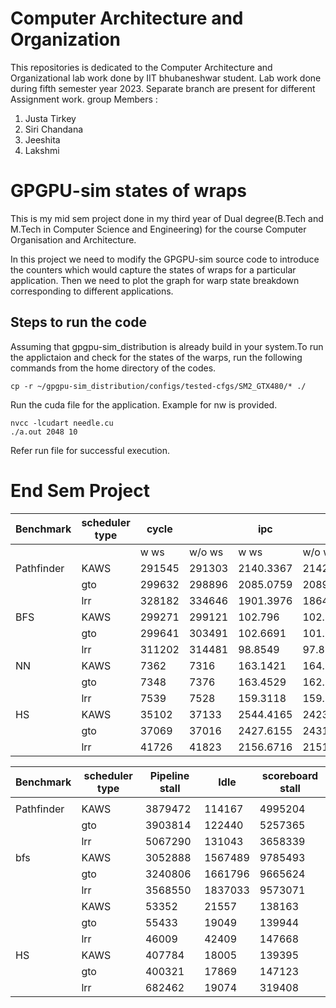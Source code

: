 # Computer Architecture and Organization
This repositories is dedicated to the Computer Architecture and Organizational lab work done by IIT bhubaneshwar student. Lab work done during fifth semester year 2023. Separate branch are present for different Assignment work.
group Members :
1. Justa Tirkey
2. Siri Chandana
3. Jeeshita
4. Lakshmi


# GPGPU-sim states of wraps
This is my mid sem project done in my third year of Dual degree(B.Tech and M.Tech in Computer Science and Engineering) for the course Computer Organisation and Architecture. 

In this project we need to modify the GPGPU-sim source code to introduce the counters which would capture the states of wraps for a particular application. Then we need to plot the graph for warp state breakdown corresponding to different applications.  

## Steps to run the code 
Assuming that gpgpu-sim_distribution is already build in your system.To run the applictaion and check for the states of the warps, run the following commands from the home directory of the codes.

```
cp -r ~/gpgpu-sim_distribution/configs/tested-cfgs/SM2_GTX480/* ./ 
```
Run the cuda file for the application. Example for nw is provided.
```
nvcc -lcudart needle.cu
./a.out 2048 10 

```
Refer run file for successful execution.

# End Sem Project 
| Benchmark  | scheduler type | cycle  |        | ipc       |           |
|------------|----------------|--------|--------|-----------|-----------|
|            |                | w ws   | w/o ws | w ws      | w/o ws    |
| Pathfinder | KAWS           | 291545 | 291303 | 2140.3367 | 2142.1147 |
|            | gto            | 299632 | 298896 | 2085.0759 | 2089.6978 |
|            | lrr            | 328182 | 334646 | 1901.3976 | 1864.6704 |
| BFS        | KAWS           | 299271 | 299121 | 102.796   | 102.8475  |
|            | gto            | 299641 | 303491 | 102.6691  | 101.366   |
|            | lrr            | 311202 | 314481 | 98.8549   | 97.8242   |
| NN         | KAWS           | 7362   | 7316   | 163.1421  | 164.1678  |
|            | gto            | 7348   | 7376   | 163.4529  | 162.8324  |
|            | lrr            | 7539   | 7528   | 159.3118  | 159.5446  |
| HS         | KAWS           | 35102  | 37133  | 2544.4165 | 2423.4314 |
|            | gto            | 37069  | 37016  | 2427.6155 | 2431.0913 |
|            | lrr            | 41726  | 41823  | 2156.6716 | 2151.6697 |


| Benchmark  | scheduler type | Pipeline stall | Idle    | scoreboard stall |
|------------|----------------|----------------|---------|------------------|
|            |                |                |         |                  |
| Pathfinder | KAWS           | 3879472        | 114167  | 4995204          |
|            | gto            | 3903814        | 122440  | 5257365          |
|            | lrr            | 5067290        | 131043  | 3658339          |
| bfs        | KAWS           | 3052888        | 1567489 | 9785493          |
|            | gto            | 3240806        | 1661796 | 9665624          |
|            | lrr            | 3568550        | 1837033 | 9573071          |
|            | KAWS           | 53352          | 21557   | 138163           |
|            | gto            | 55433          | 19049   | 139944           |
|            | lrr            | 46009          | 42409   | 147668           |
| HS         | KAWS           | 407784         | 18005   | 139395           |
|            | gto            | 400321         | 17869   | 147123           |
|            | lrr            | 682462         | 19074   | 319408           |
